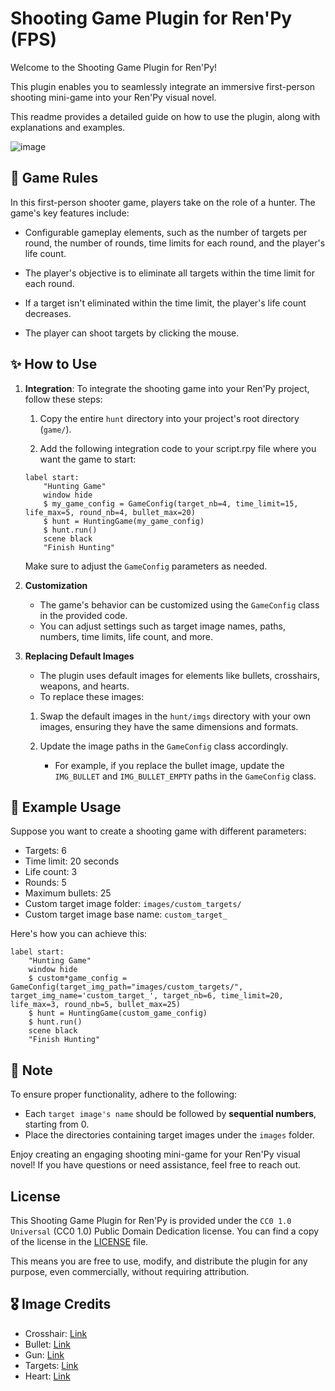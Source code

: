 # Shooting Game Plugin for Ren'Py (FPS)

Welcome to the Shooting Game Plugin for Ren'Py!

This plugin enables you to seamlessly integrate an immersive first-person shooting mini-game into your Ren'Py visual novel.

This readme provides a detailed guide on how to use the plugin, along with explanations and examples.

![image](https://img.itch.zone/aW1hZ2UvMjIwOTg2MC8xMzA2ODc4OS5wbmc=/original/pDDgi6.png)

## 🔫 Game Rules

In this first-person shooter game, players take on the role of a hunter. The game's key features include:

- Configurable gameplay elements, such as the number of targets per round, the number of rounds, time limits for each round, and the player's life count.

- The player's objective is to eliminate all targets within the time limit for each round.

- If a target isn't eliminated within the time limit, the player's life count decreases.

- The player can shoot targets by clicking the mouse.

## ✨ How to Use

1. <b>Integration</b>: To integrate the shooting game into your Ren'Py project, follow these steps:

   1. Copy the entire `hunt` directory into your project's root directory (`game/`).

   2. Add the following integration code to your script.rpy file where you want the game to start:

   ```renpy
   label start:
       "Hunting Game"
       window hide
       $ my_game_config = GameConfig(target_nb=4, time_limit=15, life_max=5, round_nb=4, bullet_max=20)
       $ hunt = HuntingGame(my_game_config)
       $ hunt.run()
       scene black
       "Finish Hunting"
   ```

   Make sure to adjust the `GameConfig` parameters as needed.

2. <b>Customization</b>

   - The game's behavior can be customized using the `GameConfig` class in the provided code.
   - You can adjust settings such as target image names, paths, numbers, time limits, life count, and more.

3. <b>Replacing Default Images</b>

   - The plugin uses default images for elements like bullets, crosshairs, weapons, and hearts.
   - To replace these images:

   1. Swap the default images in the `hunt/imgs` directory with your own images, ensuring they have the same dimensions and formats.

   2. Update the image paths in the `GameConfig` class accordingly.
      - For example, if you replace the bullet image, update the `IMG_BULLET` and `IMG_BULLET_EMPTY` paths in the `GameConfig` class.

## 👀 Example Usage

Suppose you want to create a shooting game with different parameters:

- Targets: 6
- Time limit: 20 seconds
- Life count: 3
- Rounds: 5
- Maximum bullets: 25
- Custom target image folder: `images/custom_targets/`
- Custom target image base name: `custom_target_`

Here's how you can achieve this:

```renpy
label start:
    "Hunting Game"
    window hide
    $ custom*game_config = GameConfig(target_img_path="images/custom_targets/", target_img_name='custom_target_', target_nb=6, time_limit=20, life_max=3, round_nb=5, bullet_max=25)
    $ hunt = HuntingGame(custom_game_config)
    $ hunt.run()
    scene black
    "Finish Hunting"
```

## 🚨 Note

To ensure proper functionality, adhere to the following:

- Each `target image's name` should be followed by <b>sequential numbers</b>, starting from 0.
- Place the directories containing target images under the `images` folder.

Enjoy creating an engaging shooting mini-game for your Ren'Py visual novel! If you have questions or need assistance, feel free to reach out.

## License

This Shooting Game Plugin for Ren'Py is provided under the `CC0 1.0 Universal` (CC0 1.0) Public Domain Dedication license. You can find a copy of the license in the [LICENSE](LICENSE) file.

This means you are free to use, modify, and distribute the plugin for any purpose, even commercially, without requiring attribution.

## 🎖️ Image Credits

- Crosshair: [Link](https://github.com/ColoradoStark/Renpy_Shooter/tree/master/game/hunt)
- Bullet: [Link](https://www.flaticon.com/free-icon/bullet_942477)
- Gun: [Link](https://www.pngwing.com/en/free-png-pbhhx)
- Targets: [Link](https://luizmelo.itch.io/monsters-creatures-fantasy)
- Heart: [Link](https://creazilla-store.fra1.digitaloceanspaces.com/emojis/56085/heart-suit-emoji-clipart-md.png)
